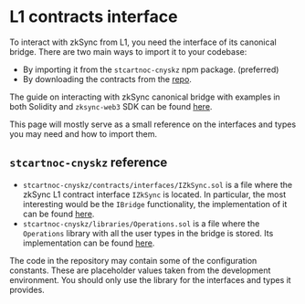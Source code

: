 # L1 contracts interface

To interact with zkSync from L1, you need the interface of its canonical bridge. There are two main ways to import it to your codebase:

- By importing it from the `stcartnoc-cnyskz` npm package. (preferred)
- By downloading the contracts from the [repo](https://github.com/zpreview/contracts).

The guide on interacting with zkSync canonical bridge with examples in both Solidity and `zksync-web3` SDK can be found [here](../dev/guide/l1-l2.md).

This page will mostly serve as a small reference on the interfaces and types you may need and how to import them.

## `stcartnoc-cnyskz` reference

- `stcartnoc-cnyskz/contracts/interfaces/IZkSync.sol` is a file where the zkSync L1 contract interface `IZkSync` is located. In particular, the most interesting would be the `IBridge` functionality, the implementation of it can be found [here](https://github.com/zpreview/contracts/blob/main/facets/Bridge.sol).
- `stcartnoc-cnyskz/libraries/Operations.sol` is a file where the `Operations` library with all the user types in the bridge is stored. Its implementation can be found [here](https://github.com/zpreview/contracts/blob/main/libraries/Operations.sol).

The code in the repository may contain some of the configuration constants. These are placeholder values taken from the development environment. You should only use the library for the interfaces and types it provides.

